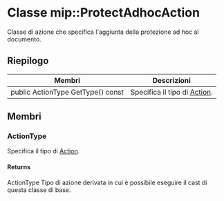 # <a name="class-mipprotectadhocaction"></a>Classe mip::ProtectAdhocAction 
Classe di azione che specifica l'aggiunta della protezione ad hoc al documento.
  
## <a name="summary"></a>Riepilogo
 Membri                        | Descrizioni                                
--------------------------------|---------------------------------------------
public ActionType GetType() const  |  Specifica il tipo di [Action](#classmip_1_1_action).
  
## <a name="members"></a>Membri
  
### <a name="actiontype"></a>ActionType
Specifica il tipo di [Action](#classmip_1_1_action).
  
#### <a name="returns"></a>Returns
ActionType Tipo di azione derivata in cui è possibile eseguire il cast di questa classe di base.